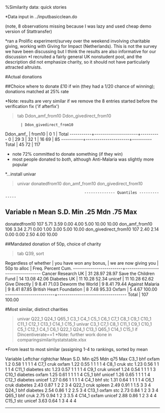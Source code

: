 %Similarity data: quick stories

*Data input in ../inputbasicclean.do

(note, 8 observations missing because I was lazy and used cheap demo version of Stattransfer)

*ran a Prolific experiment/survey over the weekend involving charitable giving, working with Giving for Impact (Netherlands). This is not the survey we have been discussing but I think the results are also informative for our discussion
*I recruited a fairly general UK nonstudent pool, and the description did not emphasize charity, so it should not have particularly attracted altruists.

#Actual donations

##Choice where to donate £10 if win (they had a 1/20 chance of winning); donations matched at 25% rate

*Note: results are very similar if we remove the 8 entries started before the verification fix ('if afterfix')

> tab Ddon_amf_from10 Ddon_givedirect_from10

           | Ddon_givedirect_from10
Ddon_amf_  |
    from10 |         0          1 |     Total
-----------+----------------------+----------
         0 |        29          3 |        32
         1 |        16         69 |        85
-----------+----------------------+----------
     Total |        45         72 |       117


- note 72% committed to donate something (if they win)
- most people donated to *both*, although Anti-Malaria was slightly more popular

*...install univar

> univar donatedfrom10 don_amf_from10 don_givedirect_from10

                                        -------------- Quantiles --------------
Variable                    n       Mean     S.D.      Min      .25      Mdn      .75      Max
-----------------------------------------------------------------------------------------------
donatedfrom10               107     5.71     3.59     0.00     4.00     5.00    10.00    10.00
don_amf_from10              106     3.34     2.71     0.00     1.00     3.00     5.00    10.00
don_givedirect_from10       107     2.40     2.14     0.00     0.00     2.50     4.00    10.00


##Mandated donation of 50p, choice of charity

> tab Q39, sort

   Regardless of whether |
 you have won any bonus, |
   we are now giving you |
            50p to alloc |      Freq.     Percent        Cum.
-------------------------+-----------------------------------
      Cancer Research UK |         31       28.97       28.97
  Save the Children Fund |         14       13.08       42.06
             Diabetes UK |         11       10.28       52.34
                  unicef |         11       10.28       62.62
           Give Directly |          9        8.41       71.03
        Deworm the World |          9        8.41       79.44
         Against Malaria |          9        8.41       87.85
British Heart Foundation |          8        7.48       95.33
                   Oxfam |          5        4.67      100.00
-------------------------+-----------------------------------
                   Total |        107      100.00



#Most similar, distinct charities
> univar Q22_1 Q24_1 Q65_1 C3_1 C4_1 C5_1 C6_1 C7_1 C8_1 C9_1 C10_1 C11_1 C12_1 C13_1 C14_1 C15_1
> univar  C3_1	 C7_1	 C8_1	 C11_1	 C9_1	 C10_1	 C5_1	 C12_1	 C4_1	 C6_1	 Q22_1	 Q24_1	 C13_1	 Q65_1	 C14_1	 C15_1  if Dincentiverate==1
> *Note: further work done in comparingsimilaritystatstable.xlsx

*From least to most similar (assigning 1-4 to rankings, sorted by mean

Variable	Leftchar	rightchar	Mean	S.D.	Min	q25	Mdn	q75	Max
C3_1	        bhf	        oxfam	        1.2	0.58	1	1	1	1	4
C7_1	        cruk	        oxfam	        1.22	0.55	1	1	1	1	4
C8_1	        cruk	        stc	        1.23	0.56	1	1	1	1	4
C11_1	        diabetes	stc	        1.23	0.57	1	1	1	1	4
C9_1	        cruk	        unicef	        1.24	0.54	1	1	1	1	3
C10_1	        diabetes	oxfam	        1.25	0.61	1	1	1	1	4
C5_1	        bhf	        unicef	        1.26	0.65	1	1	1	1	4
C12_1	        diabetes	unicef	        1.27	0.66	1	1	1	1	4
C4_1	        bhf	        stc	        1.31	0.64	1	1	1	1	4
C6_1	        cruk	        diabetes	2.43	0.87	1	2	2	3	4
Q22_1	        cruk	        spleen	        2.49	0.91	1	1.5	3	3	4
Q24_1	        bhf	        diabetes	2.54	0.86	1	2	2.5	3	4
C13_1	        oxfam	        stc	        2.73	0.84	1	2	3	3	4
Q65_1	        bhf	        cruk	        2.75	0.94	1	2	3	3.5	4
C14_1	        oxfam	        unicef	        2.88	0.86	1	2	3	4	4
C15_1	        stc	        unicef	        3.63	0.64	1	3	4	4       4


***



